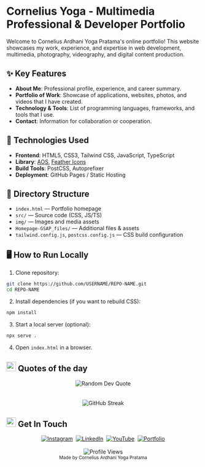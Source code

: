 # Cornelius Yoga - Multimedia Professional & Developer Portfolio

Welcome to Cornelius Ardhani Yoga Pratama's online portfolio!
This website showcases my work, experience, and expertise in web development, multimedia, photography, videography, and digital content production.

## ✨ Key Features

- **About Me**: Professional profile, experience, and career summary.
- **Portfolio of Work**: Showcase of applications, websites, photos, and videos that I have created.
- **Technology & Tools**: List of programming languages, frameworks, and tools that I use.
- **Contact**: Information for collaboration or cooperation.

## 🚀 Technologies Used

- **Frontend**: HTML5, CSS3, Tailwind CSS, JavaScript, TypeScript
- **Library**: [AOS](https://michalsnik.github.io/aos/), [Feather Icons](https://feathericons.com/)
- **Build Tools**: PostCSS, Autoprefixer
- **Deployment**: GitHub Pages / Static Hosting

## 📂 Directory Structure

- `index.html` — Portfolio homepage
- `src/` — Source code (CSS, JS/TS)
- `img/` — Images and media assets
- `Homepage-GSAP_files/` — Additional files & assets
- `tailwind.config.js`, `postcss.config.js` — CSS build configuration

## 🖥️ How to Run Locally

1. Clone repository:
```sh
git clone https://github.com/USERNAME/REPO-NAME.git
cd REPO-NAME
```
2. Install dependencies (if you want to rebuild CSS):
```sh
npm install
```
3. Start a local server (optional):
```sh
npx serve .
```
4. Open `index.html` in a browser.

## <img src="https://media.giphy.com/media/utz68KlKM5LGBVF6HZ/giphy.gif" width="25px" alt="rocket"> Quotes of the day
<div align="center">
  <img src="https://quotes-github-readme.vercel.app/api?type=horizontal&theme=tokyonight" alt="Random Dev Quote" />
</div>
<br/>
<br/>
<div align="center">
  <img src="https://github-readme-streak-stats.herokuapp.com/?user=CZY774&theme=tokyonight&hide_border=true&background=1f1f1f&stroke=58a6ff&ring=58a6ff&fire=58a6ff&currStreakNum=ffffff&sideNums=ffffff&currStreakLabel=58a6ff&sideLabels=58a6ff&dates=ffffff" alt="GitHub Streak" />
</div>

## <img src="https://media.giphy.com/media/hvRJCLFzcasrR4ia7z/giphy.gif" width="25px" alt="waving hand"> Get In Touch
<div align="center">
  <a href="https://www.instagram.com/corneliusyoga" target="_blank"><img src="https://img.shields.io/badge/Instagram-%23E4405F.svg?&style=for-the-badge&logo=instagram&logoColor=white" alt="Instagram"></a>&nbsp;
  <a href="https://www.linkedin.com/in/cornelius-yoga-783b6a291" target="_blank"><img src="https://img.shields.io/badge/LinkedIn-%230077B5.svg?&style=for-the-badge&logo=linkedin&logoColor=white" alt="LinkedIn"></a>&nbsp;
  <a href="https://www.youtube.com/channel/UCj0TlW5vLO6r_Nlwc8oFBpw" target="_blank"><img src="https://img.shields.io/badge/YouTube-%23FF0000.svg?&style=for-the-badge&logo=youtube&logoColor=white" alt="YouTube"></a>&nbsp;
  <a href="https://czy.digital" target="_blank"><img src="https://img.shields.io/badge/Portfolio-%23000000.svg?&style=for-the-badge&logo=react&logoColor=white" alt="Portfolio"></a>
  <br/><br/>
  <img src="https://komarev.com/ghpvc/?username=CZY774&style=flat-square&color=0366D6" alt="Profile Views" />
  <br/>
  <sub>Made by Cornelius Ardhani Yoga Pratama</sub>
</div>
